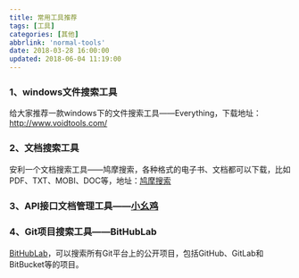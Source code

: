 ```yaml
---
title: 常用工具推荐
tags: [工具]
categories: [其他]
abbrlink: 'normal-tools'
date: 2018-03-28 16:00:00
updated: 2018-06-04 11:19:00
---
```

### 1、windows文件搜索工具
给大家推荐一款windows下的文件搜索工具——Everything，下载地址：http://www.voidtools.com/

### 2、文档搜索工具
安利一个文档搜索工具——鸠摩搜索，各种格式的电子书、文档都可以下载，比如PDF、TXT、MOBI、DOC等，地址：[鸠摩搜索](https://www.jiumodiary.com/)

### 3、API接口文档管理工具——[小幺鸡](http://www.xiaoyaoji.cn)

### 4、Git项目搜索工具——BitHubLab
[BitHubLab](https://bithublab.org/)，可以搜索所有Git平台上的公开项目，包括GitHub、GitLab和BitBucket等的项目。